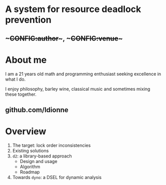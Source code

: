 <!SLIDE>
# A system for resource deadlock prevention
## ~~~CONFIG:author~~~, ~~~CONFIG:venue~~~

<!SLIDE>
# About me

I am a 21 years old math and programming enthusiast seeking excellence in what I do.

I enjoy philosophy, barley wine, classical music and sometimes mixing these together.

## github.com/ldionne

<!SLIDE>
# Overview

1. The target: lock order inconsistencies
2. Existing solutions
3. `d2`: a library-based approach
    * Design and usage
    * Algorithm
    * Roadmap
4. Towards `dyno`: a DSEL for dynamic analysis
